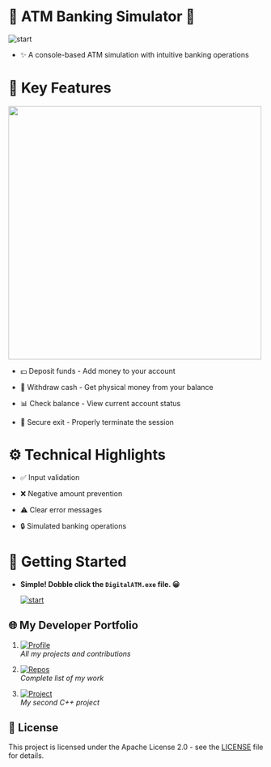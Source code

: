 ﻿# 🏧 ATM Banking Simulator 🏧

![start](https://media2.giphy.com/media/v1.Y2lkPTc5MGI3NjExa2M0c2U4Ymx0aHQxdTl2eWs4YTl3aDFqNm93bXZkMGRpY2h0cnB1MyZlcD12MV9pbnRlcm5hbF9naWZfYnlfaWQmY3Q9Zw/V4FXm975NM5BxwIquY/giphy.gif)

+ ✨ A console-based ATM simulation with intuitive banking operations

# 🌟 Key Features

<img src="https://media4.giphy.com/media/v1.Y2lkPTc5MGI3NjExY2VrOWdjM2s2MXFjM2p1NWNobjRuNWlxdndmaXEyMmhtNHhudHFoayZlcD12MV9pbnRlcm5hbF9naWZfYnlfaWQmY3Q9Zw/63N8zmCDYHK4Z1FEHQ/giphy.gif" width="500px">

+ 💵 Deposit funds - Add money to your account

+ 🏧 Withdraw cash - Get physical money from your balance

+ 📊 Check balance - View current account status

+ 🚪 Secure exit - Properly terminate the session

# ⚙️ Technical Highlights
+ ✅ Input validation

+ ❌ Negative amount prevention

+ ⚠️ Clear error messages

+ 🔒 Simulated banking operations

# 🚀 Getting Started

+ **Simple! Dobble click the `DigitalATM.exe` file. 😀**

   [![start](https://i.imgur.com/uQ4XEbf.png)](https://github.com/1wintab/DigitalATM/raw/refs/heads/master/DigitalATM.exe)

## 🌐 My Developer Portfolio

1. [![Profile](https://img.shields.io/badge/%F0%9F%92%BC_My_Full_Profile-5c64a8)](https://github.com/1wintab)  
   *All my projects and contributions*

2. [![Repos](https://img.shields.io/badge/%F0%9F%93%81_All_Repositories-white)](https://github.com/1wintab?tab=repositories)  
   *Complete list of my work*

3. [![Project](https://img.shields.io/badge/%E2%9A%99%EF%B8%8F_Second_Project-f4ed82)](https://github.com/1wintab/ArraySearcher)  
   *My second C++ project*

## 📜 License

This project is licensed under the Apache License 2.0 - see the [LICENSE](LICENSE.txt) file for details.
